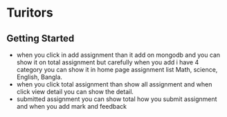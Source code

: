 # Turitors






## Getting Started
* when you click in add assignment than it add on mongodb and you can show it on total assignment but carefully when you add i have 4 category you can show it in home page assignment list Math, science, English, Bangla.
* when you click total assignment than show all assignment and when click view detail you can show the detail.
* submitted assignment you can show total how you submit assignment and when you add mark and feedback


